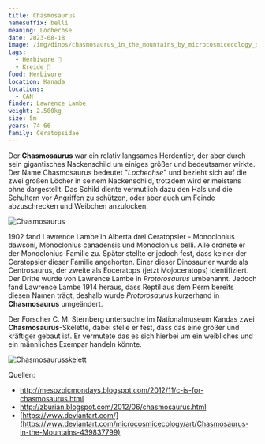 ```yaml
---
title: Chasmosaurus
namesuffix: belli
meaning: Lochechse
date: 2023-08-18
image: /img/dinos/chasmosaurus_in_the_mountains_by_microcosmicecology_d79v90n-pre.jpg
tags:
  - Herbivore 🌿
  - Kreide 🦴
food: Herbivore
location: Kanada
locations:
  - CAN
finder: Lawrence Lambe
weight: 2.500kg
size: 5m
years: 74-66
family: Ceratopsidae
---
```

D﻿er **Chasmosaurus** war ein relativ langsames Herdentier, der aber durch sein gigantisches Nackenschild um einiges größer und bedeutsamer wirkte. Der Name Chasmosaurus bedeutet "*Lochechse*" und bezieht sich auf die zwei großen Löcher in seinem Nackenschild, trotzdem wird er meistens ohne dargestellt. Das Schild diente vermutlich dazu den Hals und die Schultern vor Angriffen zu schützen, oder aber auch um Feinde abzuschrecken und Weibchen anzulocken. 

![Chasmosaurus](/img/dinos/chasmosaurus_by_zdenek_burian_1976.jpg)

1﻿902 fand Lawrence Lambe in Alberta drei Ceratopsier - Monoclonius dawsoni, Monoclonius canadensis und Monoclonius belli. Alle ordnete er der Monoclonius-Familie zu. Später stellte er jedoch fest, dass keiner der Ceratopsier dieser Familie angehorten. Einer dieser Dinosaurier wurde als Centrosaurus, der zweite als Eoceratops (jetzt Mojoceratops) identifiziert. Der Dritte wurde von Lawrence Lambe in *Protorosaurus* umbenannt. Jedoch fand Lawrence Lambe 1914 heraus, dass Reptil aus dem Perm bereits diesen Namen trägt, deshalb wurde *Protorosaurus* kurzerhand in **Chasmosaurus** umgeändert.  

Der Forscher C. M. Sternberg untersuchte im Nationalmuseum Kandas zwei **Chasmosaurus**-Skelette, dabei stelle er fest, dass das eine größer und kräftiger gebaut ist. Er vermutete das es sich hierbei um ein weibliches und ein männliches Exempar handeln könnte. 

![Chasmosaurusskelett](/img/dinos/r.jpeg)

Quellen: 

* <http://mesozoicmondays.blogspot.com/2012/11/c-is-for-chasmosaurus.html>
* <http://zburian.blogspot.com/2012/06/chasmosaurus.html>
* [https://www.deviantart.com/](https://www.deviantart.com/microcosmicecology/art/Chasmosaurus-in-the-Mountains-439837799)